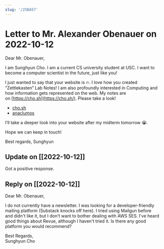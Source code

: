 ```yaml
---
slug: '/25BA57'
---
```


# Letter to Mr. Alexander Obenauer on 2022-10-12

Dear Mr. Obenauer,

I am Sunghyun Cho. I am a current CS university student at USC.
I want to become a computer scientist in the future, just like you!

I just wanted to say that your website is 🔥.
I love how you created “Zettlekasten” Lab Notes!
I am also profoundly interested in Computing and how information gets represented on the web.
My notes are on [https://cho.sh](https://cho.sh/). Please take a look!

- [cho.sh](https://cho.sh/)
- [anaclumos](https://github.com/anaclumos)

I’ll take a deeper look into your website after my midterm tomorrow 😭.

Hope we can keep in touch!

Best regards,
Sunghyun

## Update on [[2022-10-12]]

Got a positive response.

## Reply on [[2022-10-12]]

Dear Mr. Obenauer,

I do not currently have a newsletter. I was looking for a developer-friendly mailing platform (Substack knocks off here).
I tried using Mailgun before and didn't like it, but I don't want to bother dealing with AWS SES.
I've heard good things about Revue, although I haven't tried it.
Is there any good platform you would recommend?

Best Regards,  
Sunghyun Cho
